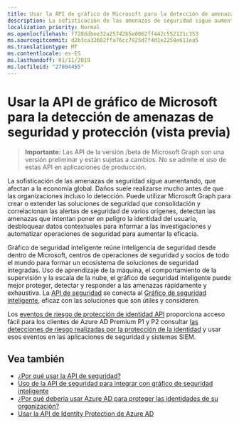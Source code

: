 ```yaml
---
title: Usar la API de gráfico de Microsoft para la detección de amenazas de seguridad y protección (vista previa)
description: La sofisticación de las amenazas de seguridad sigue aumentando, que afectan a la economía global. Daños suele realizarse mucho antes de que las organizaciones incluso lo detección. Puede utilizar Microsoft Graph para crear o extender las soluciones de seguridad que consolidación y correlacionan las alertas de seguridad de varios orígenes, detectan las amenazas que intentan poner en peligro la identidad del usuario, desbloquear datos contextuales para informar a las investigaciones y automatizar operaciones de seguridad para aumentar la eficacia.
localization_priority: Normal
ms.openlocfilehash: f728ddbee32a25742b5e0062ff442c552121c353
ms.sourcegitcommit: d2b3ca32602ffa76cc7925d7f4d1e2258e611ea5
ms.translationtype: MT
ms.contentlocale: es-ES
ms.lasthandoff: 01/11/2019
ms.locfileid: "27804455"
---
```

# <a name="use-the-microsoft-graph-api-for-security-threat-detection-and-protection-preview"></a>Usar la API de gráfico de Microsoft para la detección de amenazas de seguridad y protección (vista previa)

> **Importante:** Las API de la versión /beta de Microsoft Graph son una versión preliminar y están sujetas a cambios. No se admite el uso de estas API en aplicaciones de producción.

La sofisticación de las amenazas de seguridad sigue aumentando, que afectan a la economía global. Daños suele realizarse mucho antes de que las organizaciones incluso lo detección. Puede utilizar Microsoft Graph para crear o extender las soluciones de seguridad que consolidación y correlacionan las alertas de seguridad de varios orígenes, detectan las amenazas que intentan poner en peligro la identidad del usuario, desbloquear datos contextuales para informar a las investigaciones y automatizar operaciones de seguridad para aumentar la eficacia.

Gráfico de seguridad inteligente reúne inteligencia de seguridad desde dentro de Microsoft, centros de operaciones de seguridad y socios de todo el mundo para formar un ecosistema de soluciones de seguridad integradas. Uso de aprendizaje de la máquina, el comportamiento de la supervisión y la escala de la nube, el gráfico de seguridad inteligente puede mejor proteger, detectar y responder a las amenazas rápidamente y exhaustiva. La [API de seguridad](security-api-overview.md) se conecta al [Gráfico de seguridad inteligente](https://www.microsoft.com/en-us/security/intelligence-security-api), eficaz con las soluciones que son útiles y consideren.

Los [eventos de riesgo de protección de identidad API](identityprotection-root.md) proporciona acceso fácil para los clientes de Azure AD Premium P1 y P2 consultar [las detecciones de riesgo realizadas por la protección de la identidad](https://docs.microsoft.com/en-us/azure/active-directory/active-directory-identityprotection-graph-getting-started) y usar esos eventos en las aplicaciones de seguridad y sistemas SIEM.

## <a name="see-also"></a>Vea también

- [¿Por qué usar la API de seguridad?](/graph/security-concept-overview#why-use-the-security-api-and-connect-with-microsoft-intelligent-security-graph)
- [Uso de la API de seguridad para integrar con gráfico de seguridad inteligente](security-api-overview.md)
- [¿Por qué debería usar Azure AD para proteger las identidades de su organización?](/graph/security-concept-overview#why-use-azure-ad-to-protect-identities-in-your-organization)
- [Usar la API de Identity Protection de Azure AD](identityprotection-root.md)
